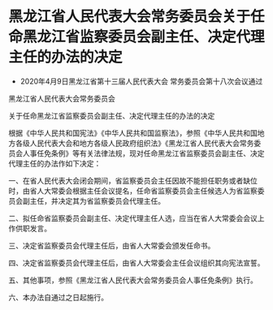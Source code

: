 # 黑龙江省人民代表大会常务委员会关于任命黑龙江省监察委员会副主任、决定代理主任的办法的决定

- 2020年4月9日黑龙江省第十三届人民代表大会
  常务委员会第十八次会议通过

<!-- INFO END -->

黑龙江省人民代表大会常务委员会

关于任命黑龙江省监察委员会副主任、决定代理主任的办法的决定

根据《中华人民共和国宪法》《中华人民共和国监察法》，参照《中华人民共和国地方各级人民代表大会和地方各级人民政府组织法》《黑龙江省人民代表大会常务委员会人事任免条例》等有关法律法规，现对任命黑龙江省监察委员会副主任、决定代理主任的办法作如下决定：

一、在省人民代表大会闭会期间，省监察委员会主任因故不能担任职务或者缺位时，由省人大常委会根据主任会议提名，任命省监察委员会主任候选人为省监察委员会副主任，并决定其为省监察委员会代理主任。

二、拟任命省监察委员会副主任、决定代理主任人选，应当在省人大常委会会议上作供职发言。

三、决定省监察委员会代理主任后，由省人大常委会颁发任命书。

四、决定省监察委员会代理主任后，由省人大常委会主任会议组织其向宪法宣誓。

五、其他事项，参照《黑龙江省人民代表大会常务委员会人事任免条例》执行。

六、本办法自通过之日起施行。
